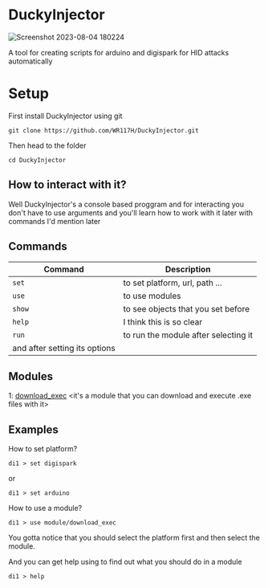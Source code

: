 # DuckyInjector


![Screenshot 2023-08-04 180224](https://github.com/WR117H/DuckyInjector/assets/97615989/c8dc70b7-da96-4b48-bf89-b27c94cecffd)

                                                                      
A tool for creating scripts for arduino and digispark for HID attacks automatically 
# Setup
First install DuckyInjector using git
```
git clone https://github.com/WR117H/DuckyInjector.git
```
Then head to the folder
```
cd DuckyInjector
```

## How to interact with it?

Well DuckyInjector's a console based proggram and for interacting you don't have to use arguments
and you'll learn how to work with it later with commands I'd mention later

## Commands

| Command | Description |
| --- | --- |
| `set` | to set platform, url, path ... |
| `use` | to use modules |
| `show` | to see objects that you set before |
| `help` | I think this is so clear |
| `run` | to run the module after selecting it 
and after setting its options |

## Modules
1: [download_exec]() <it's a module that you can download and execute .exe files with it>

## Examples
How to set platform?
```
di1 > set digispark
```
or
```
di1 > set arduino
```
How to use a module?
```
di1 > use module/download_exec
```
You gotta notice that you should select the platform first and then select the module.

And you can get help using to find out what you should do in a module
```
di1 > help
```
